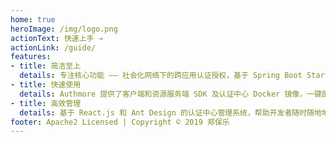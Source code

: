 ```yaml
---
home: true
heroImage: /img/logo.png
actionText: 快速上手 →
actionLink: /guide/
features:
- title: 简洁至上
  details: 专注核心功能 —— 社会化网络下的跨应用认证授权，基于 Spring Boot Starter 的工具包，为开发者提供最简洁的配置。
- title: 快速使用
  details: Authmore 提供了客户端和资源服务端 SDK 及认证中心 Docker 镜像，一键部署，开箱即用。
- title: 高效管理
  details: 基于 React.js 和 Ant Design 的认证中心管理系统，帮助开发者随时随地地管理应用，掌控平台动态。
footer: Apache2 Licensed | Copyright © 2019 郑保乐
---
```

